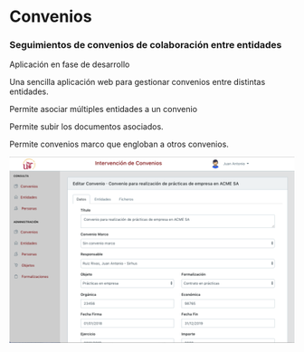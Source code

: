 # Convenios

### Seguimientos de convenios de colaboración entre entidades

Aplicación en fase de desarrollo

Una sencilla aplicación web para gestionar convenios entre distintas entidades. 

Permite asociar múltiples entidades a un convenio

Permite subir los documentos asociados.

Permite convenios marco que engloban a otros convenios.

![Captura de pantalla](public/assets/img/captura_pantalla_convenios.png)